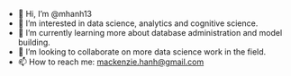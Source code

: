 - 👋 Hi, I’m @mhanh13
- 👀 I’m interested in data science, analytics and cognitive science.
- 🌱 I’m currently learning more about database administration and model building.
- 💞️ I’m looking to collaborate on more data science work in the field.
- 📫 How to reach me: mackenzie.hanh@gmail.com

<!---
mhanh13/mhanh13 is a ✨ special ✨ repository because its `README.md` (this file) appears on your GitHub profile.
You can click the Preview link to take a look at your changes.
--->
